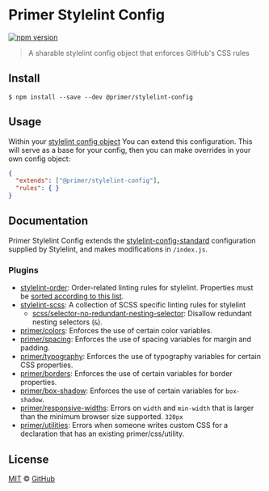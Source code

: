 # Primer Stylelint Config

[![npm version](https://img.shields.io/npm/v/@primer/stylelint-config.svg)](https://www.npmjs.org/package/@primer/stylelint-config)

> A sharable stylelint config object that enforces GitHub's CSS rules

## Install

```
$ npm install --save --dev @primer/stylelint-config
```

## Usage

Within your [stylelint config object](http://stylelint.io/user-guide/configuration/#extends) You can extend this configuration. This will serve as a base for your config, then you can make overrides in your own config object:

```json
{
  "extends": ["@primer/stylelint-config"],
  "rules": { }
}
```

## Documentation

Primer Stylelint Config extends the [stylelint-config-standard](https://github.com/stylelint/stylelint-config-standard) configuration supplied by Stylelint, and makes modifications in `/index.js`.

### Plugins

- [stylelint-order](https://github.com/hudochenkov/stylelint-order): Order-related linting rules for stylelint. Properties must be [sorted according to this list](https://github.com/primer/stylelint-config/blob/main/property-order.js).
- [stylelint-scss](https://github.com/kristerkari/stylelint-scss): A collection of SCSS specific linting rules for stylelint
  - [scss/selector-no-redundant-nesting-selector](https://github.com/kristerkari/stylelint-scss/blob/master/src/rules/selector-no-redundant-nesting-selector/README.md): Disallow redundant nesting selectors (`&`).
- [primer/colors](./plugins/#primercolors): Enforces the use of certain color variables.
- [primer/spacing](./plugins/#primerspacing): Enforces the use of spacing variables for margin and padding.
- [primer/typography](./plugins/#primertypography): Enforces the use of typography variables for certain CSS properties.
- [primer/borders](./plugins/#primerborders): Enforces the use of certain variables for border properties.
- [primer/box-shadow](./plugins/#primerbox-shadow): Enforces the use of certain variables for `box-shadow`.
- [primer/responsive-widths](./plugins/#primerresponsive-widths): Errors on `width` and `min-width` that is larger than the minimum browser size supported. `320px`
- [primer/utilities](./plugins/#primerutilities): Errors when someone writes custom CSS for a declaration that has an existing primer/css/utility.

## License

[MIT](./LICENSE) &copy; [GitHub](https://github.com/)
